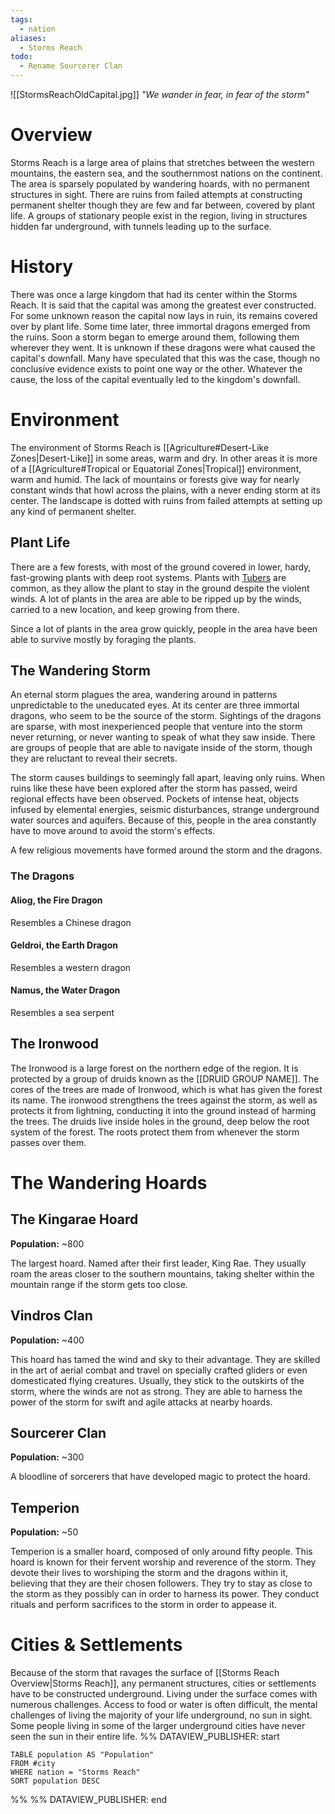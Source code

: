 ```yaml
---
tags:
  - nation
aliases:
  - Storms Reach
todo:
  - Rename Sourcerer Clan
---
```

![[StormsReachOldCapital.jpg]]
*"We wander in fear, in fear of the storm"*
# Overview
Storms Reach is a large area of plains that stretches between the western mountains, the eastern sea, and the southernmost nations on the continent. The area is sparsely populated by wandering hoards, with no permanent structures in sight. There are ruins from failed attempts at constructing permanent shelter though they are few and far between, covered by plant life. A groups of stationary people exist in the region, living in structures hidden far underground, with tunnels leading up to the surface.
# History
There was once a large kingdom that had its center within the Storms Reach. It is said that the capital was among the greatest ever constructed. For some unknown reason the capital now lays in ruin, its remains covered over by plant life. Some time later, three immortal dragons emerged from the ruins. Soon a storm began to emerge around them, following them wherever they went. It is unknown if these dragons were what caused the capital's downfall. Many have speculated that this was the case, though no conclusive evidence exists to point one way or the other. Whatever the cause, the loss of the capital eventually led to the kingdom's downfall.
# Environment
The environment of Storms Reach is [[Agriculture#Desert-Like Zones|Desert-Like]] in some areas, warm and dry. In other areas it is more of a [[Agriculture#Tropical or Equatorial Zones|Tropical]] environment, warm and humid. The lack of mountains or forests give way for nearly constant winds that howl across the plains, with a never ending storm at its center. The landscape is dotted with ruins from failed attempts at setting up any kind of permanent shelter.
## Plant Life
There are a few forests, with most of the ground covered in lower, hardy, fast-growing plants with deep root systems. Plants with [Tubers](https://sv.wikipedia.org/wiki/Tuber) are common, as they allow the plant to stay in the ground despite the violent winds. A lot of plants in the area are able to be ripped up by the winds, carried to a new location, and keep growing from there.

Since a lot of plants in the area grow quickly, people in the area have been able to survive mostly by foraging the plants.
## The Wandering Storm
An eternal storm plagues the area, wandering around in patterns unpredictable to the uneducated eyes. At its center are three immortal dragons, who seem to be the source of the storm. Sightings of the dragons are sparse, with most inexperienced people that venture into the storm never returning, or never wanting to speak of what they saw inside. There are groups of people that are able to navigate inside of the storm, though they are reluctant to reveal their secrets.

The storm causes buildings to seemingly fall apart, leaving only ruins. When ruins like these have been explored after the storm has passed, weird regional effects have been observed. Pockets of intense heat, objects infused by elemental energies, seismic disturbances, strange underground water sources and aquifers. Because of this, people in the area constantly have to move around to avoid the storm's effects.

A few religious movements have formed around the storm and the dragons.
### The Dragons
#### Aliog, the Fire Dragon
Resembles a Chinese dragon
#### Geldroi, the Earth Dragon
Resembles a western dragon
#### Namus, the Water Dragon
Resembles a sea serpent
## The Ironwood
The Ironwood is a large forest on the northern edge of the region. It is protected by a group of druids known as the [[DRUID GROUP NAME]]. The cores of the trees are made of Ironwood, which is what has given the forest its name. The ironwood strengthens the trees against the storm, as well as protects it from lightning, conducting it into the ground instead of harming the trees. The druids live inside holes in the ground, deep below the root system of the forest. The roots protect them from whenever the storm passes over them.
# The Wandering Hoards
## The Kingarae Hoard
**Population:** ~800

The largest hoard. Named after their first leader, King Rae. They usually roam the areas closer to the southern mountains, taking shelter within the mountain range if the storm gets too close.
## Vindros Clan
**Population:** ~400

This hoard has tamed the wind and sky to their advantage. They are skilled in the art of aerial combat and travel on specially crafted gliders or even domesticated flying creatures. Usually, they stick to the outskirts of the storm, where the winds are not as strong. They are able to harness the power of the storm for swift and agile attacks at nearby hoards.
## Sourcerer Clan
**Population:** ~300

A bloodline of sorcerers that have developed magic to protect the hoard.
## Temperion
**Population:** ~50

Temperion is a smaller hoard, composed of only around fifty people. This hoard is known for their fervent worship and reverence of the storm. They devote their lives to worshiping the storm and the dragons within it, believing that they are their chosen followers. They try to stay as close to the storm as they possibly can in order to harness its power. They conduct rituals and perform sacrifices to the storm in order to appease it.
# Cities & Settlements
Because of the storm that ravages the surface of [[Storms Reach Overview|Storms Reach]], any permanent structures, cities or settlements have to be constructed underground. Living under the surface comes with numerous challenges. Access to food or water is often difficult, the mental challenges of living the majority of your life underground, no sun in sight. Some people living in some of the larger underground cities have never seen the sun in their entire life.
%% DATAVIEW_PUBLISHER: start
```dataview
TABLE population AS "Population"
FROM #city
WHERE nation = "Storms Reach"
SORT population DESC
```
%%
%% DATAVIEW_PUBLISHER: end